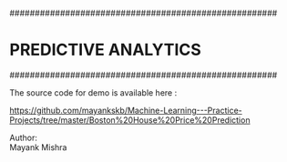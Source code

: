 #####################################################  
  
# PREDICTIVE ANALYTICS  
  
#####################################################  
  
The source code for demo is available here :  
  
https://github.com/mayankskb/Machine-Learning---Practice-Projects/tree/master/Boston%20House%20Price%20Prediction
  
  
  
Author:  
Mayank Mishra

